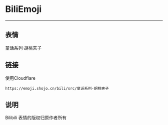 # BiliEmoji
---
## 表情
童话系列·胡桃夹子
## 链接
使用Cloudflare
```
https://emoji.shojo.cn/bili/src/童话系列·胡桃夹子
```
## 说明
Bilibili 表情的版权归原作者所有
